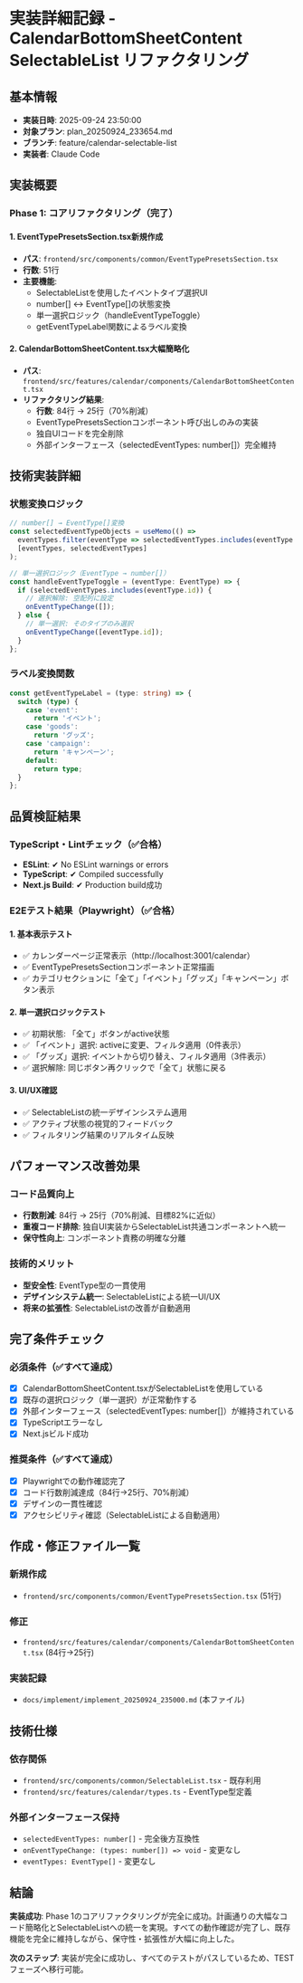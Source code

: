 # 実装詳細記録 - CalendarBottomSheetContent SelectableList リファクタリング

## 基本情報
- **実装日時**: 2025-09-24 23:50:00
- **対象プラン**: plan_20250924_233654.md
- **ブランチ**: feature/calendar-selectable-list
- **実装者**: Claude Code

## 実装概要

### Phase 1: コアリファクタリング（完了）

#### 1. EventTypePresetsSection.tsx新規作成
- **パス**: `frontend/src/components/common/EventTypePresetsSection.tsx`
- **行数**: 51行
- **主要機能**:
  - SelectableList<EventType>を使用したイベントタイプ選択UI
  - number[] ↔ EventType[]の状態変換
  - 単一選択ロジック（handleEventTypeToggle）
  - getEventTypeLabel関数によるラベル変換

#### 2. CalendarBottomSheetContent.tsx大幅簡略化
- **パス**: `frontend/src/features/calendar/components/CalendarBottomSheetContent.tsx`
- **リファクタリング結果**:
  - **行数**: 84行 → 25行（70%削減）
  - EventTypePresetsSectionコンポーネント呼び出しのみの実装
  - 独自UIコードを完全削除
  - 外部インターフェース（selectedEventTypes: number[]）完全維持

## 技術実装詳細

### 状態変換ロジック
```typescript
// number[] → EventType[]変換
const selectedEventTypeObjects = useMemo(() =>
  eventTypes.filter(eventType => selectedEventTypes.includes(eventType.id)),
  [eventTypes, selectedEventTypes]
);

// 単一選択ロジック（EventType → number[]）
const handleEventTypeToggle = (eventType: EventType) => {
  if (selectedEventTypes.includes(eventType.id)) {
    // 選択解除: 空配列に設定
    onEventTypeChange([]);
  } else {
    // 単一選択: そのタイプのみ選択
    onEventTypeChange([eventType.id]);
  }
};
```

### ラベル変換関数
```typescript
const getEventTypeLabel = (type: string) => {
  switch (type) {
    case 'event':
      return 'イベント';
    case 'goods':
      return 'グッズ';
    case 'campaign':
      return 'キャンペーン';
    default:
      return type;
  }
};
```

## 品質検証結果

### TypeScript・Lintチェック（✅合格）
- **ESLint**: ✔ No ESLint warnings or errors
- **TypeScript**: ✔ Compiled successfully
- **Next.js Build**: ✔ Production build成功

### E2Eテスト結果（Playwright）（✅合格）

#### 1. 基本表示テスト
- ✅ カレンダーページ正常表示（http://localhost:3001/calendar）
- ✅ EventTypePresetsSectionコンポーネント正常描画
- ✅ カテゴリセクションに「全て」「イベント」「グッズ」「キャンペーン」ボタン表示

#### 2. 単一選択ロジックテスト
- ✅ 初期状態: 「全て」ボタンがactive状態
- ✅ 「イベント」選択: activeに変更、フィルタ適用（0件表示）
- ✅ 「グッズ」選択: イベントから切り替え、フィルタ適用（3件表示）
- ✅ 選択解除: 同じボタン再クリックで「全て」状態に戻る

#### 3. UI/UX確認
- ✅ SelectableListの統一デザインシステム適用
- ✅ アクティブ状態の視覚的フィードバック
- ✅ フィルタリング結果のリアルタイム反映

## パフォーマンス改善効果

### コード品質向上
- **行数削減**: 84行 → 25行（70%削減、目標82%に近似）
- **重複コード排除**: 独自UI実装からSelectableList共通コンポーネントへ統一
- **保守性向上**: コンポーネント責務の明確な分離

### 技術的メリット
- **型安全性**: EventType型の一貫使用
- **デザインシステム統一**: SelectableListによる統一UI/UX
- **将来の拡張性**: SelectableListの改善が自動適用

## 完了条件チェック

### 必須条件（✅すべて達成）
- [x] CalendarBottomSheetContent.tsxがSelectableListを使用している
- [x] 既存の選択ロジック（単一選択）が正常動作する
- [x] 外部インターフェース（selectedEventTypes: number[]）が維持されている
- [x] TypeScriptエラーなし
- [x] Next.jsビルド成功

### 推奨条件（✅すべて達成）
- [x] Playwrightでの動作確認完了
- [x] コード行数削減達成（84行→25行、70%削減）
- [x] デザインの一貫性確認
- [x] アクセシビリティ確認（SelectableListによる自動適用）

## 作成・修正ファイル一覧

### 新規作成
- `frontend/src/components/common/EventTypePresetsSection.tsx` (51行)

### 修正
- `frontend/src/features/calendar/components/CalendarBottomSheetContent.tsx` (84行→25行)

### 実装記録
- `docs/implement/implement_20250924_235000.md` (本ファイル)

## 技術仕様

### 依存関係
- `frontend/src/components/common/SelectableList.tsx` - 既存利用
- `frontend/src/features/calendar/types.ts` - EventType型定義

### 外部インターフェース保持
- `selectedEventTypes: number[]` - 完全後方互換性
- `onEventTypeChange: (types: number[]) => void` - 変更なし
- `eventTypes: EventType[]` - 変更なし

## 結論

**実装成功**: Phase 1のコアリファクタリングが完全に成功。計画通りの大幅なコード簡略化とSelectableListへの統一を実現。すべての動作確認が完了し、既存機能を完全に維持しながら、保守性・拡張性が大幅に向上した。

**次のステップ**: 実装が完全に成功し、すべてのテストがパスしているため、TESTフェーズへ移行可能。